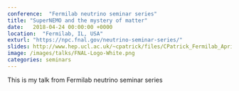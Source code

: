 ```yaml
---
conference:  "Fermilab neutrino seminar series"
title: "SuperNEMO and the mystery of matter"
date:   2018-04-24 00:00:00 +0000
location:  "Fermilab, IL, USA"
exturl: "https://npc.fnal.gov/neutrino-seminar-series/"
slides: http://www.hep.ucl.ac.uk/~cpatrick/files/CPatrick_Fermilab_April_18.pdf
image: /images/talks/FNAL-Logo-White.png
categories: seminars
---
```

This is my talk from Fermilab neutrino seminar series

